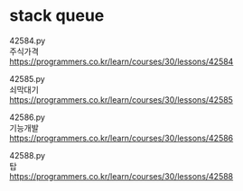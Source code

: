 # stack queue

42584.py  
주식가격  
https://programmers.co.kr/learn/courses/30/lessons/42584


42585.py  
쇠막대기  
https://programmers.co.kr/learn/courses/30/lessons/42585


42586.py  
기능개발  
https://programmers.co.kr/learn/courses/30/lessons/42586


42588.py  
탑  
https://programmers.co.kr/learn/courses/30/lessons/42588


